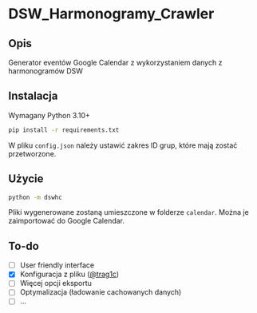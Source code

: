 # DSW_Harmonogramy_Crawler

## Opis

Generator eventów Google Calendar z wykorzystaniem danych z harmonogramów DSW

## Instalacja

Wymagany Python 3.10+

```bash
pip install -r requirements.txt
```

W pliku `config.json` należy ustawić zakres ID grup, które mają zostać przetworzone.

## Użycie

```bash
python -m dswhc
```

Pliki wygenerowane zostaną umieszczone w folderze `calendar`.
Można je zaimportować do Google Calendar.

## To-do

- [ ] User friendly interface
- [x] Konfiguracja z pliku ([@trag1c](https://github.com/trag1c))
- [ ] Więcej opcji eksportu
- [ ] Optymalizacja (ładowanie cachowanych danych)
- [ ] ...
